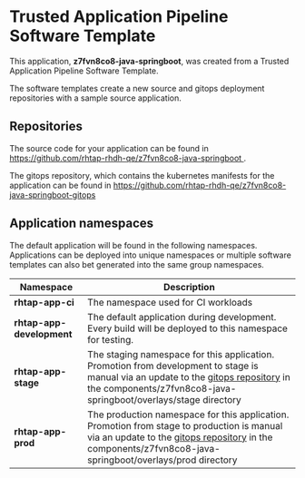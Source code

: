 # Trusted Application Pipeline Software Template

This application, **z7fvn8co8-java-springboot**, was created from a Trusted Application Pipeline Software Template.

The software templates create a new source and gitops deployment repositories with a sample source application. 

## Repositories

The source code for your application can be found in [https://github.com/rhtap-rhdh-qe/z7fvn8co8-java-springboot ](https://github.com/rhtap-rhdh-qe/z7fvn8co8-java-springboot ).
 
The gitops repository, which contains the kubernetes manifests for the application can be found in 
[https://github.com/rhtap-rhdh-qe/z7fvn8co8-java-springboot-gitops ](https://github.com/rhtap-rhdh-qe/z7fvn8co8-java-springboot-gitops ) 

## Application namespaces 

The default application will be found in the following namespaces. Applications can be deployed into unique namespaces or multiple software templates can also bet generated into the same group namespaces.  

|  Namespace   |  Description   |  
| -------- | -------- |
| **rhtap-app-ci** | The namespace used for CI workloads |
| **rhtap-app-development** | The default application during development. Every build will be deployed to this namespace for testing. |
| **rhtap-app-stage** | The staging namespace for this application. Promotion from development to stage is manual via an update to the [gitops repository](https://github.com/rhtap-rhdh-qe/z7fvn8co8-java-springboot-gitops ) in the components/z7fvn8co8-java-springboot/overlays/stage directory |
| **rhtap-app-prod** | The production namespace for this application. Promotion from stage to production is manual via an update to the [gitops repository](https://github.com/rhtap-rhdh-qe/z7fvn8co8-java-springboot-gitops ) in the components/z7fvn8co8-java-springboot/overlays/prod directory |